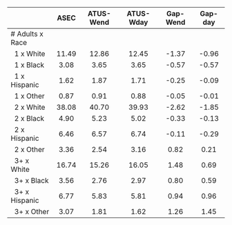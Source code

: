 
|                      |         ASEC |    ATUS-Wend |    ATUS-Wday |     Gap-Wend |      Gap-day |
| -------------------- | :----------: | :----------: | :----------: | :----------: | :----------: |
| # Adults x Race      |              |              |              |              |              |
| &nbsp;&nbsp;1 x White |        11.49 |        12.86 |        12.45 |        -1.37 |        -0.96 |
| &nbsp;&nbsp;1 x Black |         3.08 |         3.65 |         3.65 |        -0.57 |        -0.57 |
| &nbsp;&nbsp;1 x Hispanic |         1.62 |         1.87 |         1.71 |        -0.25 |        -0.09 |
| &nbsp;&nbsp;1 x Other |         0.87 |         0.91 |         0.88 |        -0.05 |        -0.01 |
| &nbsp;&nbsp;2 x White |        38.08 |        40.70 |        39.93 |        -2.62 |        -1.85 |
| &nbsp;&nbsp;2 x Black |         4.90 |         5.23 |         5.02 |        -0.33 |        -0.13 |
| &nbsp;&nbsp;2 x Hispanic |         6.46 |         6.57 |         6.74 |        -0.11 |        -0.29 |
| &nbsp;&nbsp;2 x Other |         3.36 |         2.54 |         3.16 |         0.82 |         0.21 |
| &nbsp;&nbsp;3+ x White |        16.74 |        15.26 |        16.05 |         1.48 |         0.69 |
| &nbsp;&nbsp;3+ x Black |         3.56 |         2.76 |         2.97 |         0.80 |         0.59 |
| &nbsp;&nbsp;3+ x Hispanic |         6.77 |         5.83 |         5.81 |         0.94 |         0.96 |
| &nbsp;&nbsp;3+ x Other |         3.07 |         1.81 |         1.62 |         1.26 |         1.45 |

